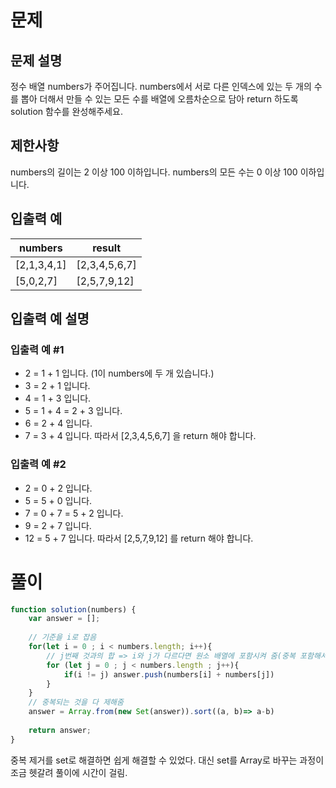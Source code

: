 # 문제
## 문제 설명
정수 배열 numbers가 주어집니다. numbers에서 서로 다른 인덱스에 있는 두 개의 수를 뽑아 더해서 만들 수 있는 모든 수를 배열에 오름차순으로 담아 return 하도록 solution 함수를 완성해주세요.

## 제한사항
numbers의 길이는 2 이상 100 이하입니다.
numbers의 모든 수는 0 이상 100 이하입니다.

## 입출력 예
|numbers	    |result
|-------------|----------------
|[2,1,3,4,1]	|[2,3,4,5,6,7]
|[5,0,2,7]	  |[2,5,7,9,12]


## 입출력 예 설명
### 입출력 예 #1
- 2 = 1 + 1 입니다. (1이 numbers에 두 개 있습니다.)
- 3 = 2 + 1 입니다.
- 4 = 1 + 3 입니다.
- 5 = 1 + 4 = 2 + 3 입니다.
- 6 = 2 + 4 입니다.
- 7 = 3 + 4 입니다.
따라서 [2,3,4,5,6,7] 을 return 해야 합니다.

### 입출력 예 #2
- 2 = 0 + 2 입니다.
- 5 = 5 + 0 입니다.
- 7 = 0 + 7 = 5 + 2 입니다.
- 9 = 2 + 7 입니다.
- 12 = 5 + 7 입니다.
따라서 [2,5,7,9,12] 를 return 해야 합니다.

# 풀이
```javascript
function solution(numbers) {
    var answer = [];
    
    // 기준을 i로 잡음
    for(let i = 0 ; i < numbers.length; i++){
        // j번째 것과의 합 => i와 j가 다르다면 원소 배열에 포함시켜 줌(중복 포함해서 모든 합 구함)
        for (let j = 0 ; j < numbers.length ; j++){
            if(i != j) answer.push(numbers[i] + numbers[j])
        }
    }
    // 중복되는 것을 다 제해줌
    answer = Array.from(new Set(answer)).sort((a, b)=> a-b)
    
    return answer;
}
```

중복 제거를 set로 해결하면 쉽게 해결할 수 있었다. 대신 set를 Array로 바꾸는 과정이 조금 헷갈려 풀이에 시간이 걸림. 
